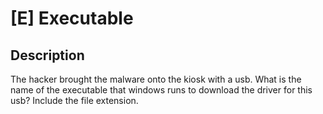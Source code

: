 # [E] Executable

## Description

The hacker brought the malware onto the kiosk with a usb. What is the name of the executable that windows runs to download the driver for this usb? Include the file extension.

